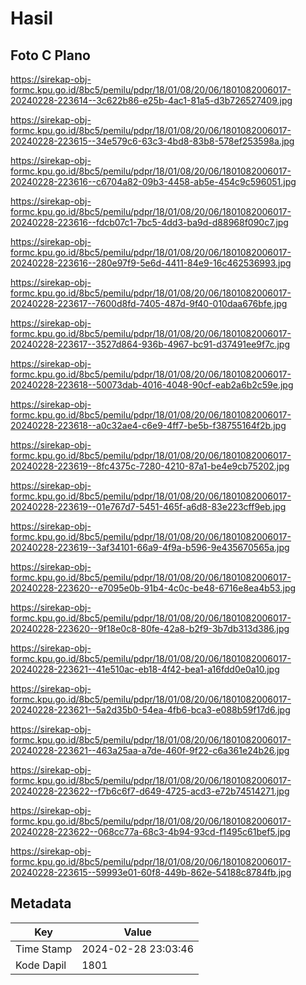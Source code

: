 # Hasil

## Foto C Plano

https://sirekap-obj-formc.kpu.go.id/8bc5/pemilu/pdpr/18/01/08/20/06/1801082006017-20240228-223614--3c622b86-e25b-4ac1-81a5-d3b726527409.jpg

https://sirekap-obj-formc.kpu.go.id/8bc5/pemilu/pdpr/18/01/08/20/06/1801082006017-20240228-223615--34e579c6-63c3-4bd8-83b8-578ef253598a.jpg

https://sirekap-obj-formc.kpu.go.id/8bc5/pemilu/pdpr/18/01/08/20/06/1801082006017-20240228-223616--c6704a82-09b3-4458-ab5e-454c9c596051.jpg

https://sirekap-obj-formc.kpu.go.id/8bc5/pemilu/pdpr/18/01/08/20/06/1801082006017-20240228-223616--fdcb07c1-7bc5-4dd3-ba9d-d88968f090c7.jpg

https://sirekap-obj-formc.kpu.go.id/8bc5/pemilu/pdpr/18/01/08/20/06/1801082006017-20240228-223616--280e97f9-5e6d-4411-84e9-16c462536993.jpg

https://sirekap-obj-formc.kpu.go.id/8bc5/pemilu/pdpr/18/01/08/20/06/1801082006017-20240228-223617--7600d8fd-7405-487d-9f40-010daa676bfe.jpg

https://sirekap-obj-formc.kpu.go.id/8bc5/pemilu/pdpr/18/01/08/20/06/1801082006017-20240228-223617--3527d864-936b-4967-bc91-d37491ee9f7c.jpg

https://sirekap-obj-formc.kpu.go.id/8bc5/pemilu/pdpr/18/01/08/20/06/1801082006017-20240228-223618--50073dab-4016-4048-90cf-eab2a6b2c59e.jpg

https://sirekap-obj-formc.kpu.go.id/8bc5/pemilu/pdpr/18/01/08/20/06/1801082006017-20240228-223618--a0c32ae4-c6e9-4ff7-be5b-f38755164f2b.jpg

https://sirekap-obj-formc.kpu.go.id/8bc5/pemilu/pdpr/18/01/08/20/06/1801082006017-20240228-223619--8fc4375c-7280-4210-87a1-be4e9cb75202.jpg

https://sirekap-obj-formc.kpu.go.id/8bc5/pemilu/pdpr/18/01/08/20/06/1801082006017-20240228-223619--01e767d7-5451-465f-a6d8-83e223cff9eb.jpg

https://sirekap-obj-formc.kpu.go.id/8bc5/pemilu/pdpr/18/01/08/20/06/1801082006017-20240228-223619--3af34101-66a9-4f9a-b596-9e435670565a.jpg

https://sirekap-obj-formc.kpu.go.id/8bc5/pemilu/pdpr/18/01/08/20/06/1801082006017-20240228-223620--e7095e0b-91b4-4c0c-be48-6716e8ea4b53.jpg

https://sirekap-obj-formc.kpu.go.id/8bc5/pemilu/pdpr/18/01/08/20/06/1801082006017-20240228-223620--9f18e0c8-80fe-42a8-b2f9-3b7db313d386.jpg

https://sirekap-obj-formc.kpu.go.id/8bc5/pemilu/pdpr/18/01/08/20/06/1801082006017-20240228-223621--41e510ac-eb18-4f42-bea1-a16fdd0e0a10.jpg

https://sirekap-obj-formc.kpu.go.id/8bc5/pemilu/pdpr/18/01/08/20/06/1801082006017-20240228-223621--5a2d35b0-54ea-4fb6-bca3-e088b59f17d6.jpg

https://sirekap-obj-formc.kpu.go.id/8bc5/pemilu/pdpr/18/01/08/20/06/1801082006017-20240228-223621--463a25aa-a7de-460f-9f22-c6a361e24b26.jpg

https://sirekap-obj-formc.kpu.go.id/8bc5/pemilu/pdpr/18/01/08/20/06/1801082006017-20240228-223622--f7b6c6f7-d649-4725-acd3-e72b74514271.jpg

https://sirekap-obj-formc.kpu.go.id/8bc5/pemilu/pdpr/18/01/08/20/06/1801082006017-20240228-223622--068cc77a-68c3-4b94-93cd-f1495c61bef5.jpg

https://sirekap-obj-formc.kpu.go.id/8bc5/pemilu/pdpr/18/01/08/20/06/1801082006017-20240228-223615--59993e01-60f8-449b-862e-54188c8784fb.jpg


## Metadata

| Key        | Value               |
| ---------- | ------------------- |
| Time Stamp | 2024-02-28 23:03:46 |
| Kode Dapil | 1801                |



